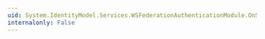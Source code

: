 ```yaml
---
uid: System.IdentityModel.Services.WSFederationAuthenticationModule.OnSignInError(System.IdentityModel.Services.ErrorEventArgs)
internalonly: False
---
```

